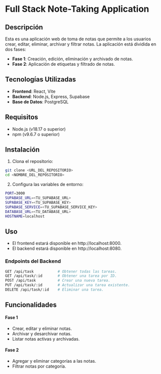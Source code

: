 # Full Stack Note-Taking Application

## Descripción

Esta es una aplicación web de toma de notas que permite a los usuarios crear, editar, eliminar, archivar y filtrar notas. La aplicación está dividida en dos fases:

- **Fase 1**: Creación, edición, eliminación y archivado de notas.
- **Fase 2**: Aplicación de etiquetas y filtrado de notas.

## Tecnologías Utilizadas

- **Frontend**: React, Vite
- **Backend**: Node.js, Express, Supabase
- **Base de Datos**: PostgreSQL

## Requisitos

- Node.js (v18.17 o superior)
- npm (v9.6.7 o superior)

## Instalación

1. Clona el repositorio:

```sh
git clone <URL_DEL_REPOSITORIO>
cd <NOMBRE_DEL_REPOSITORIO>
```

2. Configura las variables de entorno:

```sh
PORT=3000
SUPABASE_URL=<TU_SUPABASE_URL>
SUPABASE_KEY=<TU_SUPABASE_KEY>
SUPABASE_SERVICE=<TU_SUPABASE_SERVICE_KEY>
DATABASE_URL=<TU_DATABASE_URL>
HOSTNAME=localhost
```

## Uso
- El frontend estará disponible en http://localhost:8000.
- El backend estará disponible en http://localhost:8080.
### Endpoints del Backend
```sh
GET /api/task           # Obtener todas las tareas.
GET /api/task/:id       # Obtener una tarea por ID.
POST /api/task          # Crear una nueva tarea.
PUT /api/task/:id       # Actualizar una tarea existente.
DELETE /api/task/:id    # Eliminar una tarea.
```
## Funcionalidades
#### Fase 1
- Crear, editar y eliminar notas.
- Archivar y desarchivar notas.
- Listar notas activas y archivadas.
#### Fase 2
- Agregar y eliminar categorías a las notas.
- Filtrar notas por categoría.